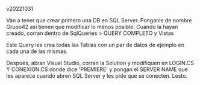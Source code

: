 v20221031

Van a tener que crear primero una DB en SQL Server. Ponganle de nombre Grupo42 así tienen que modificar lo menos posible.
Cuando la hayan creado, corran dentro de SqlQueries > QUERY COMPLETO y Vistas

Este Query les crea todas las Tablas con un par de datos de ejemplo en cada una de las mismas.

Después, abran Visual Studio, corran la Solution y modifiquen en LOGIN.CS Y CONEXION.CS donde dice 'PREMIERE' y pongan el SERVER NAME que les aparece cuando abren SQL Server y les pide que se conecten. Lesto.
